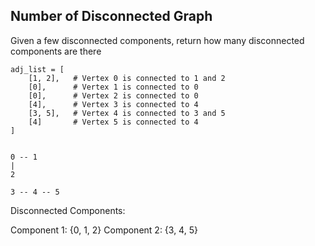## Number of Disconnected Graph

Given a few disconnected components, return how many disconnected components are there

```plaintext
adj_list = [
    [1, 2],   # Vertex 0 is connected to 1 and 2
    [0],      # Vertex 1 is connected to 0
    [0],      # Vertex 2 is connected to 0
    [4],      # Vertex 3 is connected to 4
    [3, 5],   # Vertex 4 is connected to 3 and 5
    [4]       # Vertex 5 is connected to 4
]


```

```plaintext
0 -- 1
|
2

3 -- 4 -- 5

```

Disconnected Components:

Component 1: {0, 1, 2}
Component 2: {3, 4, 5}
